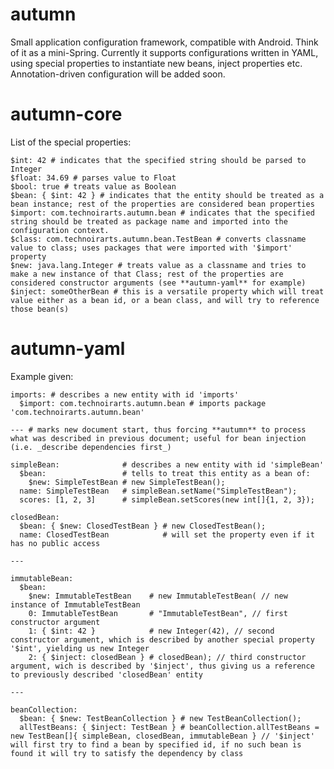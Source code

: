 # autumn
Small application configuration framework, compatible with Android. Think of it as a mini-Spring. Currently it supports configurations written in YAML, using special properties to instantiate new beans, inject properties etc. Annotation-driven configuration will be added soon.

# autumn-core
List of the special properties:

    $int: 42 # indicates that the specified string should be parsed to Integer
    $float: 34.69 # parses value to Float
    $bool: true # treats value as Boolean
    $bean: { $int: 42 } # indicates that the entity should be treated as a bean instance; rest of the properties are considered bean properties
    $import: com.technoirarts.autumn.bean # indicates that the specified string should be treated as package name and imported into the configuration context.
    $class: com.technoirarts.autumn.bean.TestBean # converts classname value to class; uses packages that were imported with '$import' property
    $new: java.lang.Integer # treats value as a classname and tries to make a new instance of that Class; rest of the properties are considered constructor arguments (see **autumn-yaml** for example)
    $inject: someOtherBean # this is a versatile property which will treat value either as a bean id, or a bean class, and will try to reference those bean(s)


# autumn-yaml
Example given:

    imports: # describes a new entity with id 'imports'
      $import: com.technoirarts.autumn.bean # imports package 'com.technoirarts.autumn.bean'
    
    --- # marks new document start, thus forcing **autumn** to process what was described in previous document; useful for bean injection (i.e. _describe dependencies first_)
    
    simpleBean:              # describes a new entity with id 'simpleBean'
      $bean:                 # tells to treat this entity as a bean of:
        $new: SimpleTestBean # new SimpleTestBean();
      name: SimpleTestBean   # simpleBean.setName("SimpleTestBean");
      scores: [1, 2, 3]      # simpleBean.setScores(new int[]{1, 2, 3});
    
    closedBean:
      $bean: { $new: ClosedTestBean } # new ClosedTestBean();
      name: ClosedTestBean            # will set the property even if it has no public access
    
    ---
    
    immutableBean:
      $bean:
        $new: ImmutableTestBean    # new ImmutableTestBean( // new instance of ImmutableTestBean
        0: ImmutableTestBean       # "ImmutableTestBean", // first constructor argument
        1: { $int: 42 }            # new Integer(42), // second constructor argument, which is described by another special property '$int', yielding us new Integer
        2: { $inject: closedBean } # closedBean); // third constructor argument, wich is described by '$inject', thus giving us a reference to previously described 'closedBean' entity
    
    ---
    
    beanCollection:
      $bean: { $new: TestBeanCollection } # new TestBeanCollection();
      allTestBeans: { $inject: TestBean } # beanCollection.allTestBeans = new TestBean[]{ simpleBean, closedBean, immutableBean } // '$inject' will first try to find a bean by specified id, if no such bean is found it will try to satisfy the dependency by class
